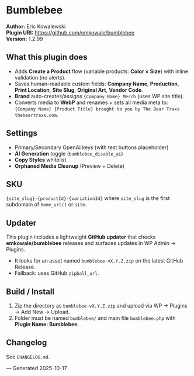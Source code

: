 # Bumblebee
**Author:** Eric Kowalewski  
**Plugin URI:** https://github.com/emkowale/bumblebee  
**Version:** 1.2.99

## What this plugin does
- Adds **Create a Product** flow (variable products: **Color × Size**) with inline validation (no alerts).
- Saves human-readable custom fields: **Company Name**, **Production**, **Print Location**, **Site Slug**, **Original Art**, **Vendor Code**.
- **Brand** auto-creates/assigns `{Company Name} Merch` (uses WP site title).
- Converts media to **WebP** and renames + sets all media meta to:  
  `{Company Name} {Product Title} brought to you by The Bear Traxs thebeartraxs.com`.

## Settings
- Primary/Secondary OpenAI keys (with test buttons placeholder)
- **AI Generation** toggle (`bumblebee_disable_ai`)
- **Copy Styles** whitelist
- **Orphaned Media Cleanup** (Preview + Delete)

## SKU
`{site_slug}-{productId}-{variationId}` where `site_slug` is the first subdomain of `home_url()` or `site`.

## Updater
This plugin includes a lightweight **GitHub updater** that checks **emkowale/bumblebee** releases and surfaces updates in WP Admin → Plugins.  
- It looks for an asset named `bumblebee-vX.Y.Z.zip` on the latest GitHub Release.  
- Fallback: uses GitHub `zipball_url`.

## Build / Install
1. Zip the directory as `bumblebee-vX.Y.Z.zip` and upload via WP → Plugins → Add New → Upload.
2. Folder must be named `bumblebee/` and main file `bumblebee.php` with **Plugin Name: Bumblebee**.

## Changelog
See `CHANGELOG.md`.

— Generated 2025-10-17
